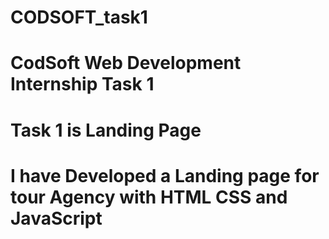 # CODSOFT_task1
# CodSoft Web Development Internship Task 1
# Task 1 is Landing Page
# I have Developed a Landing page for tour Agency with HTML CSS and JavaScript
